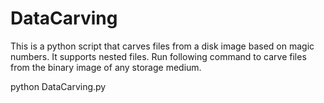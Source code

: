 # DataCarving
 This is a python script that carves files from a disk image based on magic numbers. It supports nested files. Run following command to carve files from the binary image of any storage medium.
 
 python DataCarving.py <binaryfilename> 
